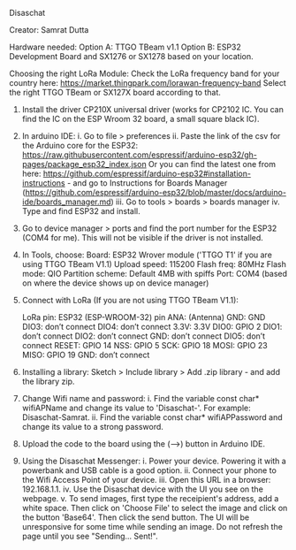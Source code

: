Disaschat

Creator: Samrat Dutta

Hardware needed: 
	Option A: TTGO TBeam v1.1
	Option B: ESP32 Development Board and SX1276 or SX1278 based on your location.

Choosing the right LoRa Module:
	Check the LoRa frequency band for your country here: https://market.thingpark.com/lorawan-frequency-band
	Select the right TTGO TBeam or SX127X board according to that. 

1. Install the driver CP210X universal driver (works for CP2102 IC. You can find the IC on the ESP Wroom 32 board, a small square black IC).

2. In arduino IDE:
	i. Go to file > preferences
	ii. Paste the link of the csv for the Arduino core for the ESP32: 
			https://raw.githubusercontent.com/espressif/arduino-esp32/gh-pages/package_esp32_index.json
		Or you can find the latest one from here: https://github.com/espressif/arduino-esp32#installation-instructions - and go to Instructions for Boards Manager (https://github.com/espressif/arduino-esp32/blob/master/docs/arduino-ide/boards_manager.md)
	iii. Go to tools > boards > boards manager
	iv. Type and find ESP32 and install.

3. Go to device manager > ports and find the port number for the ESP32 (COM4 for me). This will not be visible if the driver is not installed.

4. In Tools, choose:
	Board: ESP32 Wrover module ('TTGO T1' if you are using TTGO TBeam V1.1)
	Upload speed: 115200
	Flash freq: 80MHz
	Flash mode: QIO
	Partition scheme: Default 4MB with spiffs
	Port: COM4 (based on where the device shows up on device manager)

5. Connect with LoRa (If you are not using TTGO TBeam V1.1): 


	LoRa pin:   ESP32 (ESP-WROOM-32) pin
	ANA:        (Antenna)
	GND:        GND
	DIO3:       don’t connect
	DIO4:       don’t connect
	3.3V:       3.3V
	DIO0:       GPIO 2
	DIO1:       don’t connect
	DIO2:       don’t connect
	GND:        don’t connect
	DIO5:       don’t connect
	RESET:      GPIO 14
	NSS:        GPIO 5
	SCK:        GPIO 18
	MOSI:       GPIO 23
	MISO:       GPIO 19
	GND:        don’t connect

6. Installing a library:
	Sketch > Include library > Add .zip library - and add the library zip.

7. Change Wifi name and password:
	i. Find the variable const char* wifiAPName and change its value to 'Disaschat-<YourName>'. For example: Disaschat-Samrat.
	ii. Find the variable const char* wifiAPPassword and change its value to a strong password.

8. Upload the code to the board using the (-->) button in Arduino IDE.

9. Using the Disaschat Messenger:
	i. Power your device. Powering it with a powerbank and USB cable is a good option.
	ii. Connect your phone to the Wifi Access Point of your device.
	iii. Open this URL in a browser: 192.168.1.1.
	iv. Use the Disaschat device with the UI you see on the webpage.
	v. To send images, first type the receipient's address, add a white space. Then click on 'Choose File' to select the image and click on the button 'Base64'. Then click the send button. The UI will be unresponsive for some time while sending an image. Do not refresh the page until you see "Sending... Sent!". 
